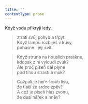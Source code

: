 ```yaml
---
title: ''
contentType: prose
---
```


Když vodu přikryjí ledy,

> ztratí svůj pohyb a třpyt.  
> Když lampu rozbiješ v kusy,  
> pohasne i její svit.

> Když struna na houslích praskne,  
> kdopak z ní vyloudí zvuk?  
> Ale proč píseň dál plyne  
> pod tíhou strastí a muk?

> Cožpak je hoře šroub lisu,  
> že tlačí ze srdce zpěv?  
> A což je píseň hlas zvonu,  
> že dusí nářek a hněv?
